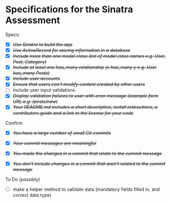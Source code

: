 # Specifications for the Sinatra Assessment

Specs:
- [X] ~~*Use Sinatra to build the app*~~
- [X] ~~*Use ActiveRecord for storing information in a database*~~
- [X] ~~*Include more than one model class (list of model class names e.g. User, Post, Category)*~~
- [X] ~~*Include at least one has_many relationship (x has_many y e.g. User has_many Posts)*~~
- [X] ~~*Include user accounts*~~
- [X] ~~*Ensure that users can't modify content created by other users*~~
- [ ] Include user input validations
- [X] ~~*Display validation failures to user with error message (example form URL e.g. /posts/new)*~~
- [X] ~~*Your README.md includes a short description, install instructions, a contributors guide and a link to the license for your code*~~

Confirm
- [X] ~~*You have a large number of small Git commits*~~
- [X] ~~*Your commit messages are meaningful*~~
- [X] ~~*You made the changes in a commit that relate to the commit message*~~
- [X] ~~*You don't include changes in a commit that aren't related to the commit message*~~


To Do (possibly)

* [ ] make a helper method to validate data (mandatory fields filled in, and correct data type)
